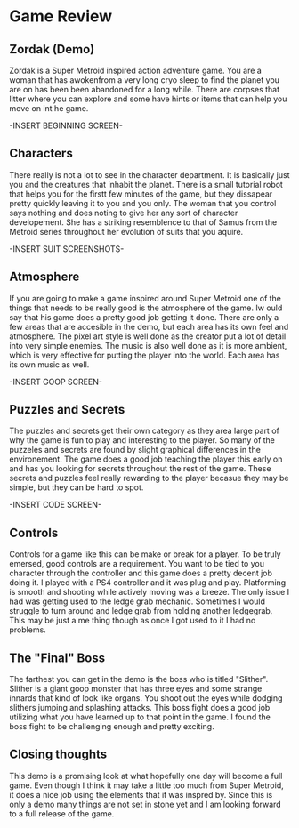 # Game Review 

## Zordak (Demo)

Zordak is a Super Metroid inspired action adventure game. You are a woman that has awokenfrom a very long cryo sleep to find the planet you are on has been been abandoned for a long while. There are corpses that litter where you can explore and some have hints or items that can help you move on int he game. 

-INSERT BEGINNING SCREEN- 

## Characters

There really is not a lot to see in the character department. It is basically just you and the creatures that inhabit the planet. There is a small tutorial robot that helps you for the firstt few minutes of the game, but they dissapear pretty quickly leaving it to you and you only. The woman that you control says nothing and does noting to give her any sort of character developement. She has a striking resemblence to that of Samus from the Metroid series throughout her evolution of suits that you aquire. 

-INSERT SUIT SCREENSHOTS- 

## Atmosphere

If you are going to make a game inspired around Super Metroid one of the things that needs to be really good is the atmosphere of the game. Iw ould say that his game does a pretty good job getting it done. There are only a few areas that are accesible in the demo, but each area has its own feel and atmosphere. The pixel art style is well done as the creator put a lot of detail into very simple enemies. The music is also well done as it is more ambient, which is very effective for putting the player into the world. Each area has its own music as well. 

-INSERT GOOP SCREEN-

## Puzzles and Secrets

The puzzles and secrets get their own category as they area large part of why the game is fun to play and interesting to the player. So many of the puzzeles and secrets are found by slight graphical differences in the environement. The game does a good job teaching the player this early on and has you looking for secrets throughout the rest of the game. These secrets and puzzles feel really rewarding to the player becasue they may be simple, but they can be hard to spot. 

-INSERT CODE SCREEN-

## Controls

Controls for a game like this can be make or break for a player. To be truly emersed, good controls are a requirement. You want to be tied to you character through the controller and this game does a pretty decent job doing it. I played with a PS4 controller and it was plug and play. Platforming is smooth and shooting while actively moving was a breeze. The only issue I had was getting used to the ledge grab mechanic. Sometimes I would struggle to turn around and ledge grab from holding another ledgegrab. This may be just a me thing though as once I got used to it I had no problems. 

## The "Final" Boss

The farthest you can get in the demo is the boss who is titled "Slither". Slither is a giant goop monster that has three eyes and some strange innards that kind of look like organs. You shoot out the eyes while dodging slithers jumping and splashing attacks. This boss fight does a good job utilizing what you have learned up to that point in the game. I found the boss fight to be challenging enough and pretty exciting. 

## Closing thoughts

This demo is a promising look at what hopefully one day will become a full game. Even though I think it may take a little too much from Super Metroid, it does a nice job using the elements that it was inspred by. Since this is only a demo many things are not set in stone yet and I am looking forward to a full release of the game. 
